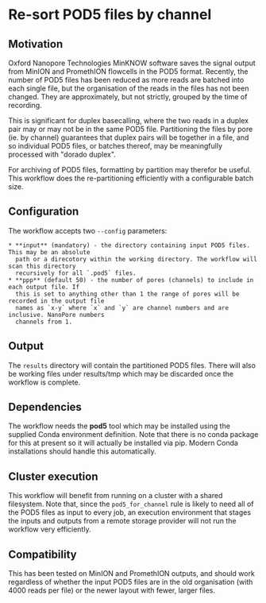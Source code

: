 # Re-sort POD5 files by channel

## Motivation

Oxford Nanopore Technologies MinKNOW software saves the signal output from MinION and PromethION
flowcells in the POD5 format. Recently, the number of POD5 files has been reduced as more reads
are batched into each single file, but the organisation of the reads in the files has not been
changed. They are approximately, but not strictly, grouped by the time of recording.

This is significant for duplex basecalling, where the two reads in a duplex pair may or may not
be in the same POD5 file. Partitioning the files by pore (ie. by channel) guarantees that duplex
pairs will be together in a file, and so individual POD5 files, or batches thereof, may be
meaningfully processed with "dorado duplex".

For archiving of POD5 files, formatting by partition may therefor be useful. This workflow does the
re-partitioning efficiently with a configurable batch size.

## Configuration

The workflow accepts two `--config` parameters:

    * **input** (mandatory) - the directory containing input POD5 files. This may be an absolute
      path or a direcotory within the working directory. The workflow will scan this directory
      recursively for all `.pod5` files.
    * **ppp** (default 50) - the number of pores (channels) to include in each output file. If
      this is set to anything other than 1 the range of pores will be recorded in the output file
      names as `x-y` where `x` and `y` are channel numbers and are inclusive. NanoPore numbers
      channels from 1.

## Output

The `results` directory will contain the partitioned POD5 files. There will also be working files
under results/tmp which may be discarded once the workflow is complete.

## Dependencies

The workflow needs the **pod5** tool which may be installed using the supplied Conda environment
definition. Note that there is no conda package for this at present so it will actually be
installed via pip. Modern Conda installations should handle this automatically.

## Cluster execution

This workflow will benefit from running on a cluster with a shared filesystem. Note that, since
the `pod5_for_channel` rule is likely to need all of the POD5 files as input to every job, an
execution environment that stages the inputs and outputs from a remote storage provider will not
run the workflow very efficiently.

## Compatibility

This has been tested on MinION and PromethION outputs, and should work regardless of whether the
input POD5 files are in the old organisation (with 4000 reads per file) or the newer layout with
fewer, larger files.


